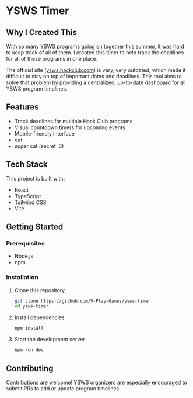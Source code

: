 # YSWS Timer

## Why I Created This

With so many YSWS programs going on together this summer, it was hard to keep track of all of them. I created this timer to help track the deadlines for all of these programs in one place.

The official site ([ysws.hackclub.com](https://ysws.hackclub.com)) is very, very outdated, which made it difficult to stay on top of important dates and deadlines. This tool aims to solve that problem by providing a centralized, up-to-date dashboard for all YSWS program timelines.

## Features

- Track deadlines for multiple Hack Club programs
- Visual countdown timers for upcoming events
- Mobile-friendly interface
- cat
- super cat (secret :3)

## Tech Stack

This project is built with:
- React
- TypeScript
- Tailwind CSS
- Vite

## Getting Started

### Prerequisites

- Node.js
- npm

### Installation

1. Clone this repository
   ```bash
   git clone https://github.com/V-Play-Games/ysws-timer
   cd ysws-timer
   ```
2. Install dependencies
   ```bash
   npm install
   ```
3. Start the development server
    ```bash
    npm run dev
    ```

## Contributing

Contributions are welcome!
YSWS organizers are especially encouraged to submit PRs to add or update program timelines.

